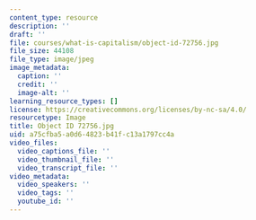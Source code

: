 ```yaml
---
content_type: resource
description: ''
draft: ''
file: courses/what-is-capitalism/object-id-72756.jpg
file_size: 44108
file_type: image/jpeg
image_metadata:
  caption: ''
  credit: ''
  image-alt: ''
learning_resource_types: []
license: https://creativecommons.org/licenses/by-nc-sa/4.0/
resourcetype: Image
title: Object ID 72756.jpg
uid: a75cfba5-a0d6-4823-b41f-c13a1797cc4a
video_files:
  video_captions_file: ''
  video_thumbnail_file: ''
  video_transcript_file: ''
video_metadata:
  video_speakers: ''
  video_tags: ''
  youtube_id: ''
---
```

